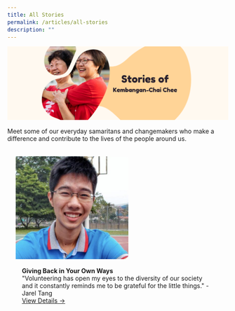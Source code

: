 ```yaml
---
title: All Stories
permalink: /articles/all-stories
description: ""
---
```

![](/images/Banners/Stories.png)

Meet some of our everyday samaritans and changemakers who make a difference and contribute to the lives of the people around us.

<ul style="display: grid; grid-template-columns: repeat(auto-fit, minmax(228px, 1fr)); gap: 1rem; margin: 2rem 2vw; padding: 0; list-style-type: none;"> 


<li><div style="position: relative; display: block; height: 100%;  overflow: hidden; text-decoration: none;"><div style="width:343px;height:235px;"><img style="height:235px;width:auto;" src="/images/JarelTang.png"></div><div style="position: relative; display: flex; align-items: center; gap: 2em; padding: 1em 1em 0;"><h3 style="font-size: 1em; margin: 0 0 .3em;"></h3></div><p style="padding: 0 1em 1em;margin: 0; overflow: hidden;"><b>Giving Back in Your Own Ways</b><br />"Volunteering has open my eyes to the diversity of our society and it constantly reminds me to be grateful for the little things." - Jarel Tang<br><a href="/articles/giving-back-in-you-own-ways">View Details -></a> </p> </div></li> 

	
<ul>